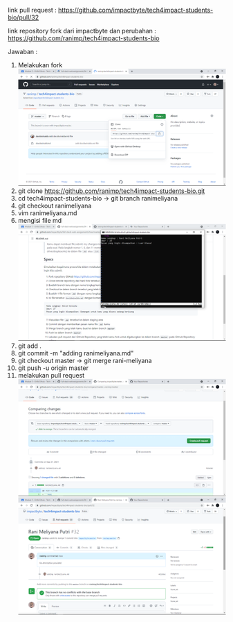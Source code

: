 link pull request : https://github.com/impactbyte/tech4impact-students-bio/pull/32

link repository fork dari impactbyte dan perubahan : https://github.com/ranimp/tech4impact-students-bio

Jawaban :
1. Melakukan fork 
![nomor1](nomor1.png)
2. git clone https://github.com/ranimp/tech4impact-students-bio.git
3. cd tech4impact-students-bio ->
git branch ranimeliyana
4. git checkout ranimeliyana
5. vim ranimeliyana.md
6. mengisi file md
![nomor6](nomor6.png)
7. git add .
8. git commit -m "adding ranimeliyana.md"
9. git checkout master -> git merge rani-meliyana
10. git push -u origin master
11. melakukan pull request
![nomor11-1](nomor11-1.png)
![nomor11-2](nomor11-2.png)